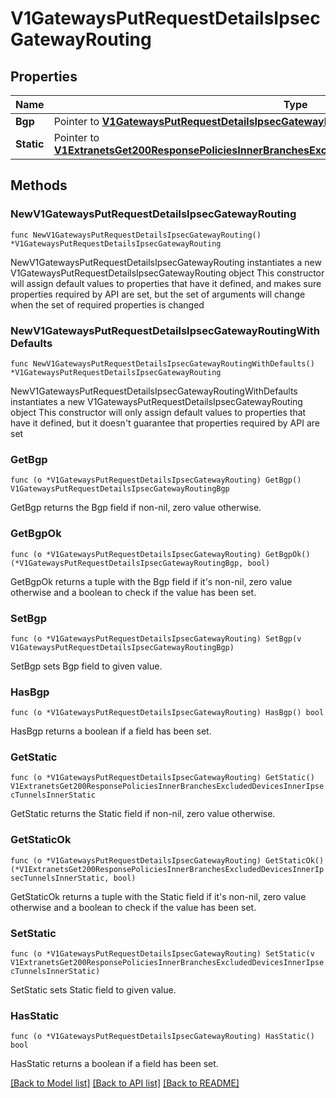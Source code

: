 # V1GatewaysPutRequestDetailsIpsecGatewayRouting

## Properties

Name | Type | Description | Notes
------------ | ------------- | ------------- | -------------
**Bgp** | Pointer to [**V1GatewaysPutRequestDetailsIpsecGatewayRoutingBgp**](V1GatewaysPutRequestDetailsIpsecGatewayRoutingBgp.md) |  | [optional] 
**Static** | Pointer to [**V1ExtranetsGet200ResponsePoliciesInnerBranchesExcludedDevicesInnerIpsecTunnelsInnerStatic**](V1ExtranetsGet200ResponsePoliciesInnerBranchesExcludedDevicesInnerIpsecTunnelsInnerStatic.md) |  | [optional] 

## Methods

### NewV1GatewaysPutRequestDetailsIpsecGatewayRouting

`func NewV1GatewaysPutRequestDetailsIpsecGatewayRouting() *V1GatewaysPutRequestDetailsIpsecGatewayRouting`

NewV1GatewaysPutRequestDetailsIpsecGatewayRouting instantiates a new V1GatewaysPutRequestDetailsIpsecGatewayRouting object
This constructor will assign default values to properties that have it defined,
and makes sure properties required by API are set, but the set of arguments
will change when the set of required properties is changed

### NewV1GatewaysPutRequestDetailsIpsecGatewayRoutingWithDefaults

`func NewV1GatewaysPutRequestDetailsIpsecGatewayRoutingWithDefaults() *V1GatewaysPutRequestDetailsIpsecGatewayRouting`

NewV1GatewaysPutRequestDetailsIpsecGatewayRoutingWithDefaults instantiates a new V1GatewaysPutRequestDetailsIpsecGatewayRouting object
This constructor will only assign default values to properties that have it defined,
but it doesn't guarantee that properties required by API are set

### GetBgp

`func (o *V1GatewaysPutRequestDetailsIpsecGatewayRouting) GetBgp() V1GatewaysPutRequestDetailsIpsecGatewayRoutingBgp`

GetBgp returns the Bgp field if non-nil, zero value otherwise.

### GetBgpOk

`func (o *V1GatewaysPutRequestDetailsIpsecGatewayRouting) GetBgpOk() (*V1GatewaysPutRequestDetailsIpsecGatewayRoutingBgp, bool)`

GetBgpOk returns a tuple with the Bgp field if it's non-nil, zero value otherwise
and a boolean to check if the value has been set.

### SetBgp

`func (o *V1GatewaysPutRequestDetailsIpsecGatewayRouting) SetBgp(v V1GatewaysPutRequestDetailsIpsecGatewayRoutingBgp)`

SetBgp sets Bgp field to given value.

### HasBgp

`func (o *V1GatewaysPutRequestDetailsIpsecGatewayRouting) HasBgp() bool`

HasBgp returns a boolean if a field has been set.

### GetStatic

`func (o *V1GatewaysPutRequestDetailsIpsecGatewayRouting) GetStatic() V1ExtranetsGet200ResponsePoliciesInnerBranchesExcludedDevicesInnerIpsecTunnelsInnerStatic`

GetStatic returns the Static field if non-nil, zero value otherwise.

### GetStaticOk

`func (o *V1GatewaysPutRequestDetailsIpsecGatewayRouting) GetStaticOk() (*V1ExtranetsGet200ResponsePoliciesInnerBranchesExcludedDevicesInnerIpsecTunnelsInnerStatic, bool)`

GetStaticOk returns a tuple with the Static field if it's non-nil, zero value otherwise
and a boolean to check if the value has been set.

### SetStatic

`func (o *V1GatewaysPutRequestDetailsIpsecGatewayRouting) SetStatic(v V1ExtranetsGet200ResponsePoliciesInnerBranchesExcludedDevicesInnerIpsecTunnelsInnerStatic)`

SetStatic sets Static field to given value.

### HasStatic

`func (o *V1GatewaysPutRequestDetailsIpsecGatewayRouting) HasStatic() bool`

HasStatic returns a boolean if a field has been set.


[[Back to Model list]](../README.md#documentation-for-models) [[Back to API list]](../README.md#documentation-for-api-endpoints) [[Back to README]](../README.md)


